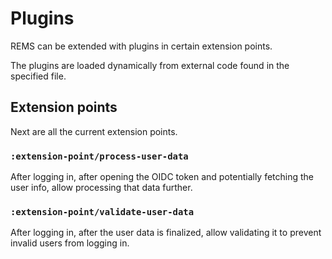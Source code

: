 # Plugins

REMS can be extended with plugins in certain extension points.

The plugins are loaded dynamically from external code found in the specified file.

## Extension points

Next are all the current extension points.

### `:extension-point/process-user-data`

After logging in, after opening the OIDC token and potentially fetching the user info, allow processing that data further.

### `:extension-point/validate-user-data`

After logging in, after the user data is finalized, allow validating it to prevent invalid users from logging in.

